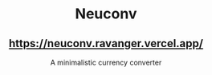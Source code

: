 <h1 align="center">
  Neuconv
</h1>
<h2 align="center">
  <a href="https://neuconv.ravanger.vercel.app/" target="_blank" rel="noopener noreferrer">https://neuconv.ravanger.vercel.app/</a>
</h2>
<p align="center">
  A minimalistic currency converter
</p>
